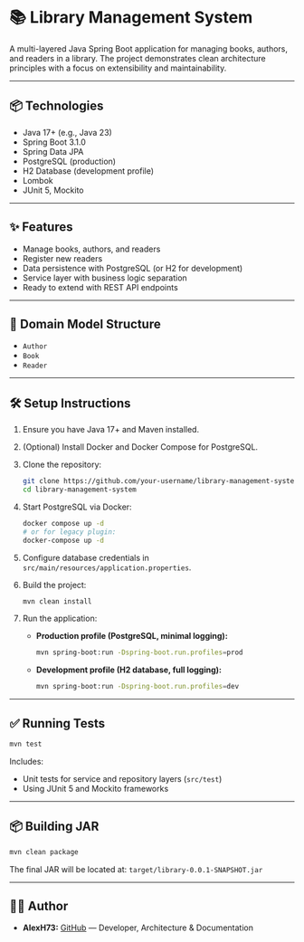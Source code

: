 # 📚 Library Management System

A multi-layered Java Spring Boot application for managing books, authors, and readers in a library. The project demonstrates clean architecture principles with a focus on extensibility and maintainability.

---

## 📦 Technologies

* Java 17+ (e.g., Java 23)
* Spring Boot 3.1.0
* Spring Data JPA
* PostgreSQL (production)
* H2 Database (development profile)
* Lombok
* JUnit 5, Mockito

---

## ✨ Features

* Manage books, authors, and readers
* Register new readers
* Data persistence with PostgreSQL (or H2 for development)
* Service layer with business logic separation
* Ready to extend with REST API endpoints

---

## 🧱 Domain Model Structure

* `Author`
* `Book`
* `Reader`

---

## 🛠 Setup Instructions

1. Ensure you have Java 17+ and Maven installed.
2. (Optional) Install Docker and Docker Compose for PostgreSQL.
3. Clone the repository:

   ```bash
   git clone https://github.com/your-username/library-management-system.git
   cd library-management-system
   ```
4. Start PostgreSQL via Docker:

   ```bash
   docker compose up -d
   # or for legacy plugin:
   docker-compose up -d
   ```
5. Configure database credentials in `src/main/resources/application.properties`.
6. Build the project:

   ```bash
   mvn clean install
   ```
7. Run the application:

    * **Production profile (PostgreSQL, minimal logging):**

      ```bash
      mvn spring-boot:run -Dspring-boot.run.profiles=prod
      ```
    * **Development profile (H2 database, full logging):**

      ```bash
      mvn spring-boot:run -Dspring-boot.run.profiles=dev
      ```

---

## ✅ Running Tests

```bash
mvn test
```

Includes:

* Unit tests for service and repository layers (`src/test`)
* Using JUnit 5 and Mockito frameworks

---

## 📦 Building JAR

```bash
mvn clean package
```

The final JAR will be located at: `target/library-0.0.1-SNAPSHOT.jar`

---

## 👨‍💻 Author

* **AlexH73:** [GitHub](https://github.com/AlexH73) — Developer, Architecture & Documentation

